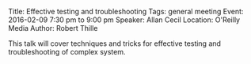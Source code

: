 Title: Effective testing and troubleshooting
Tags: general meeting
Event: 2016-02-09 7:30 pm to 9:00 pm
Speaker: Allan Cecil
Location: O'Reilly Media
Author: Robert Thille

This talk will cover techniques and tricks for effective testing and
troubleshooting of complex system.
